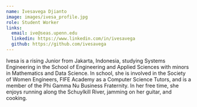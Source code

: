 ```yaml
---
name: Ivesavega Djianto
image: images/ivesa_profile.jpg
role: Student Worker
links:
  email: ive@seas.upenn.edu
  linkedin: https://www.linkedin.com/in/ivesavega
  github: https://github.com/ivesavega
---
```


Ivesa is a rising Junior from Jakarta, Indonesia, studying Systems Engineering in the School of Engineering and Applied Sciences with minors in Mathematics and Data Science.
In school, she is involved in the Society of Women Engineers, FIFE Academy as a Computer Science Tutors, and is a member of the Phi Gamma Nu Business Fraternity. In her free
time, she enjoys running along the Schuylkill River, jamming on her guitar, and cooking. 
